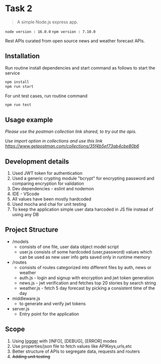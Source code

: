 # Task 2
> A simple Node.js express app.

`node version : 16.0.0`
`npm version : 7.10.0`

Rest APIs curated from open source news and weather forecast APIs.

## Installation

Run routine install dependencies and start command as follows to start the service

```sh
npm install 
npm run start
```

For unit test cases, run routine command

```sh
npm run test
```

## Usage example

_Please use the postman collection link shared, to try out the apis._

_Use import option in collections and use this link <https://www.getpostman.com/collections/35f4b5ef73ab4cbe80b6>_

## Development details

1. Used JWT token for authentication
2. Used a generic crypting module "bcrypt" for encrypting password and comparing encryption for validation
3. Dev dependencies - eslint and nodemon
4. IDE - VScode
5. All values have been mostly hardcoded
6. Used mocha and chai for unit testing
7. To keep the application simple user data harcoded in JS file instead of using any DB

## Project Structure

* /models
    * consists of one file, user data object model script
    * user.js consists of some hardcoded (user,password) values which can be used as new user info gets saved only in runtime memory
* /routes
    * consists of routes categorized into different files by auth, news or weather
    * auth.js - login and signup with encryption and jwt token generation
    * news.js - jwt verification and fetches top 20 stories by search string
    * weather.js - fetch 5 day forecast by picking a consistent time of the day 
* middleware.js
    * to generate and verify jwt tokens
* server.js
    * Entry point for the application

## Scope

1. Using [logger] with [INFO], [DEBUG], [ERROR] modes 
2. Use properties/json file to fetch values like APIKeys,urls,etc
3. Better structure of APIs to segregate data, requests and routers
4. ~~Adding unit testing~~

<!-- Markdown link & img dfn's -->
[logger]: https://www.npmjs.com/package/logger
